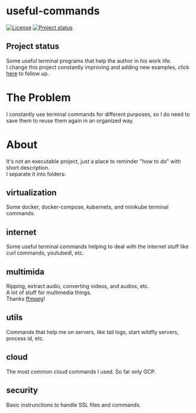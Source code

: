 # useful-commands

[![License](https://img.shields.io/badge/License-Apache%202.0-blue.svg)](https://opensource.org/licenses/Apache-2.0)
[![Project status](https://img.shields.io/badge/Project%20status-Maintenance-orange.svg)](https://img.shields.io/badge/Project%20status-Maintenance-orange.svg)

## Project status

Some useful terminal programs that help the author in his work life.<br />
I change this project constantly improving and adding new examples, click [here](docs/STATUS.md) to follow up.

# The Problem

I constantly use terminal commands for different purposes, so I do need to save them to reuse them again in an organized way.

# About

It's not an executable project, just a place to reminder "how to do" with short description.<br />
I separate it into folders:

## virtualization

Some docker, docker-compose, kubernets, and minikube terminal commands.

## internet

Some useful terminal commands helping to deal with the internet stuff like curl commands, youtubedl, etc.

## multimida

Ripping, extract audio, converting videos, and audios, etc.<br />
A lot of stuff for multimedia things.<br />
Thanks [ffmpeg](https://github.com/FFmpeg/FFmpeg)!

## utils

Commands that help me on servers, like tail logs, start wildfly servers, process id, etc.

## cloud

The most common cloud commands I used. So far only GCP.

## security

Basic instrunctions to handle SSL files and commands.
